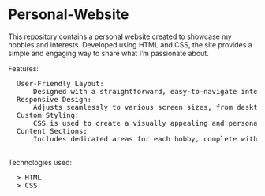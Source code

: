 # Personal-Website
This repository contains a personal website created to showcase my hobbies and interests. Developed using HTML and CSS, the site provides a simple and engaging way to share what I’m passionate about.<br>

Features:
<pre>
  User-Friendly Layout:
      Designed with a straightforward, easy-to-navigate interface.
  Responsive Design: 
      Adjusts seamlessly to various screen sizes, from desktops to mobile devices.
  Custom Styling: 
      CSS is used to create a visually appealing and personalized look for each hobby section.
  Content Sections: 
      Includes dedicated areas for each hobby, complete with descriptions and images.
</pre>
<br>
Technologies used: 
<pre>
  > HTML
  > CSS
</pre>
<br>
